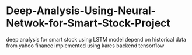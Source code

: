 # Deep-Analysis-Using-Neural-Netwok-for-Smart-Stock-Project
deep analysis for smart stock using LSTM model depend on historical data from yahoo finance implemented using kares backend tensorflow  
